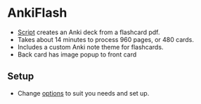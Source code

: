 # AnkiFlash

- [Script](flashcardPDF_anki.py) creates an Anki deck from a flashcard pdf.
- Takes about 14 minutes to process 960 pages, or 480 cards.
- Includes a custom Anki note theme for flashcards.
 - Back card has image popup to front card

## Setup
- Change [options](flashcardPDF_anki.py#L14-L35) to suit you needs and set up.


